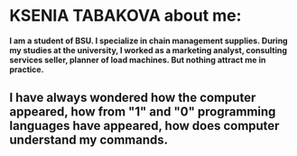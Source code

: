 # KSENIA TABAKOVA about me:
**I am a student of BSU. I specialize in chain management supplies. During my studies at the university, I worked as a marketing analyst, consulting services seller, planner of load machines. But nothing attract me in practice.**

## <a name="1"></a> I have always wondered how the computer appeared, how from "1" and "0" programming languages have appeared, how does computer understand my commands.

